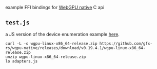 example FFI bindings for [WebGPU native](https://github.com/gfx-rs/wgpu-native/releases) C api

## ```test.js```

a JS version of the device enumeration example [here](https://github.com/gfx-rs/wgpu-native/blob/trunk/examples/enumerate_adapters/main.c).

```shell
curl -L -o wgpu-linux-x86_64-release.zip https://github.com/gfx-rs/wgpu-native/releases/download/v0.19.4.1/wgpu-linux-x86_64-release.zip
unzip wgpu-linux-x86_64-release.zip
lo adapters.js
```
